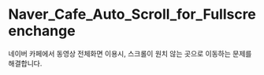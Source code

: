 # Naver_Cafe_Auto_Scroll_for_Fullscreenchange
네이버 카페에서 동영상 전체화면 이용시, 스크롤이 원치 않는 곳으로 이동하는 문제를 해결합니다.
## 
